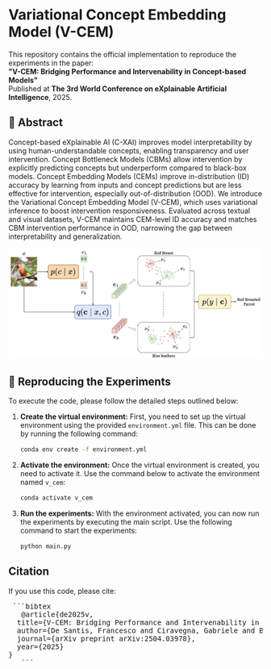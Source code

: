 # Variational Concept Embedding Model (V-CEM)

This repository contains the official implementation to reproduce the experiments in the paper:  
**"V-CEM: Bridging Performance and Intervenability in Concept-based Models"**  
Published at **The 3rd World Conference on eXplainable Artificial Intelligence**, 2025.

## 📝 Abstract
Concept-based eXplainable AI (C-XAI) improves model interpretability by using human-understandable concepts, enabling transparency and user intervention. Concept Bottleneck Models (CBMs) allow intervention by explicitly predicting concepts but underperform compared to black-box models. Concept Embedding Models (CEMs) improve in-distribution (ID) accuracy by learning from inputs and concept predictions but are less effective for intervention, especially out-of-distribution (OOD). We introduce the Variational Concept Embedding Model (V-CEM), which uses variational inference to boost intervention responsiveness. Evaluated across textual and visual datasets, V-CEM maintains CEM-level ID accuracy and matches CBM intervention performance in OOD, narrowing the gap between interpretability and generalization.

![V-CEM architecture](assets/v_cem_schema.png)


## 🧪 Reproducing the Experiments

To execute the code, please follow the detailed steps outlined below:

1. **Create the virtual environment:**
   First, you need to set up the virtual environment using the provided `environment.yml` file. This can be done by running the following command:
   ```sh
   conda env create -f environment.yml
   ```

2. **Activate the environment:**
   Once the virtual environment is created, you need to activate it. Use the command below to activate the environment named `v_cem`:
   ```sh
   conda activate v_cem
   ```

3. **Run the experiments:**
   With the environment activated, you can now run the experiments by executing the main script. Use the following command to start the experiments:
   ```sh
   python main.py
   ```

## Citation
If you use this code, please cite:

<pre> ```bibtex 
   @article{de2025v,
  title={V-CEM: Bridging Performance and Intervenability in Concept-based Models},
  author={De Santis, Francesco and Ciravegna, Gabriele and Bich, Philippe and Giordano, Danilo and Cerquitelli, Tania},
  journal={arXiv preprint arXiv:2504.03978},
  year={2025}
}
   ``` </pre>


